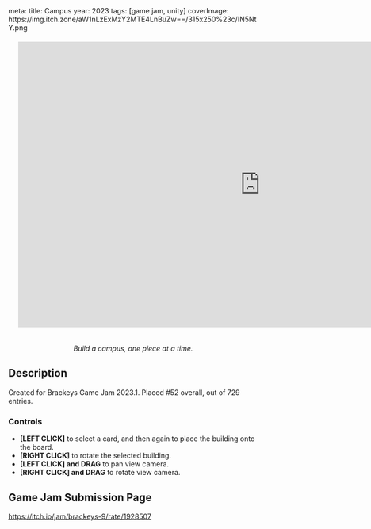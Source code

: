 <route lang="yaml">
meta:
  title: Campus
  year: 2023
  tags: [game jam, unity]
  coverImage: https://img.itch.zone/aW1nLzExMzY2MTE4LnBuZw==/315x250%23c/IN5NtY.png
</route>

<iframe 
  frameborder="0" 
  src="https://itch.io/embed-upload/7379352"
  width="976" 
  height="576"
  style="
    justify-self: center;
    margin: 20px;
  "
>
  <a href="https://lucas-riedlshah.itch.io/campus">Play Campus on itch.io</a>
</iframe>

_<center>Build a campus, one piece at a time.</center>_

## Description

Created for Brackeys Game Jam 2023.1. Placed #52 overall, out of 729 entries.

### Controls

- **[LEFT CLICK]** to select a card, and then again to place the building onto the board.  
- **[RIGHT CLICK]** to rotate the selected building.  
- **[LEFT CLICK] and DRAG** to pan view camera.  
- **[RIGHT CLICK] and DRAG** to rotate view camera.  

## Game Jam Submission Page

https://itch.io/jam/brackeys-9/rate/1928507